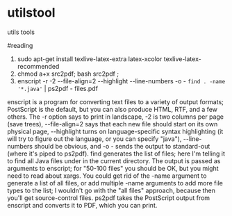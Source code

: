 # utilstool
utils tools

#reading
1. sudo apt-get install texlive-latex-extra latex-xcolor texlive-latex-recommended
2. chmod a+x src2pdf;  bash src2pdf ;
3. enscript -r -2 --file-align=2 --highlight --line-numbers -o - `find . -name '*.java'` | ps2pdf - files.pdf

  enscript is a program for converting text files to a variety of output formats; PostScript is the default, but you can also produce HTML, RTF, and a few others. The -r option says to print in landscape, -2 is two columns per page (save trees), --file-align=2 says that each new file should start on its own physical page, --highlight turns on language-specific syntax highlighting (it will try to figure out the language, or you can specify "java"), --line-numbers should be obvious, and -o - sends the output to standard-out (where it's piped to ps2pdf).  find generates the list of files; here I'm telling it to find all Java files under in the current directory. The output is passed as arguments to enscript; for "50-100 files" you should be OK, but you might need to read about xargs. You could get rid of the -name argument to generate a list of all files, or add multiple -name arguments to add more file types to the list; I wouldn't go with the "all files" approach, because then you'll get source-control files. ps2pdf takes the PostScript output from enscript and converts it to PDF, which you can print.

